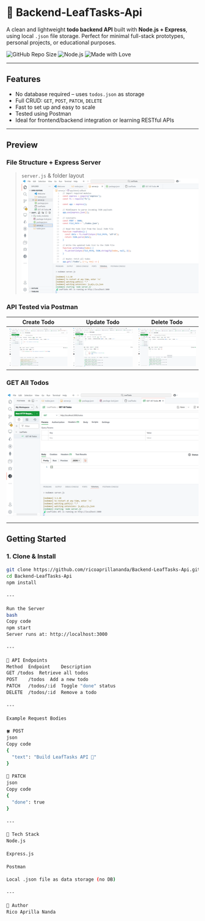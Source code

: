 # 🍃 Backend-LeafTasks-Api

A clean and lightweight **todo backend API** built with **Node.js + Express**, using local `.json` file storage. Perfect for minimal full-stack prototypes, personal projects, or educational purposes.

<p align="left">
  <img alt="GitHub Repo Size" src="https://img.shields.io/github/repo-size/ricoaprillananda/Backend-LeafTasks-Api">
  <img alt="Node.js" src="https://img.shields.io/badge/Node.js-18.x-green?logo=node.js">
  <img alt="Made with Love" src="https://img.shields.io/badge/Made%20with-%E2%9D%A4-red">
</p>

---

## Features

-  No database required – uses `todos.json` as storage
-  Full CRUD: `GET`, `POST`, `PATCH`, `DELETE`
-  Fast to set up and easy to scale
-  Tested using Postman
-  Ideal for frontend/backend integration or learning RESTful APIs

---

## Preview

### File Structure + Express Server  
> `server.js` & folder layout  
![Server File](./1.PNG)

### API Tested via Postman

| Create Todo | Update Todo | Delete Todo |
|-------------|-------------|-------------|
| ![POST](./3.PNG) | ![PATCH](./4.PNG) | ![DELETE](./5.PNG) |

### GET All Todos  
![GET](./2.PNG)

---

## Getting Started

### 1. Clone & Install

```bash
git clone https://github.com/ricoaprillananda/Backend-LeafTasks-Api.git
cd Backend-LeafTasks-Api
npm install

---

Run the Server
bash
Copy code
npm start
Server runs at: http://localhost:3000

---

🧪 API Endpoints
Method	Endpoint	Description
GET	/todos	Retrieve all todos
POST	/todos	Add a new todo
PATCH	/todos/:id	Toggle "done" status
DELETE	/todos/:id	Remove a todo

---

Example Request Bodies

🍀 POST
json
Copy code
{
  "text": "Build LeafTasks API 🍃"
}

🌼 PATCH
json
Copy code
{
  "done": true
}

---

🪽 Tech Stack
Node.js

Express.js

Postman

Local .json file as data storage (no DB)

---

👤 Author
Rico Aprilla Nanda



